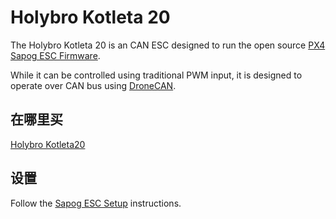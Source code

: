 # Holybro Kotleta 20

The Holybro Kotleta 20 is an CAN ESC designed to run the open source [PX4 Sapog ESC Firmware](../dronecan/sapog.md).

While it can be controlled using traditional PWM input, it is designed to operate over CAN bus using [DroneCAN](index.md).

## 在哪里买

[Holybro Kotleta20](https://holybro.com/products/kotleta20)

## 设置

Follow the [Sapog ESC Setup](../dronecan/sapog.md) instructions.
